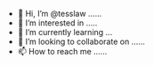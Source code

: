 - 👋 Hi, I’m @tesslaw ......
- 👀 I’m interested in .....
- 🌱 I’m currently learning ...
- 💞️ I’m looking to collaborate on ......
- 📫 How to reach me ......

<!---
tesslaw/tesslaw is a ✨ special ✨ repository because its `README.md` (this file) appears on your GitHub profile.
You can click the Preview link to take a look at your changes.
--->
